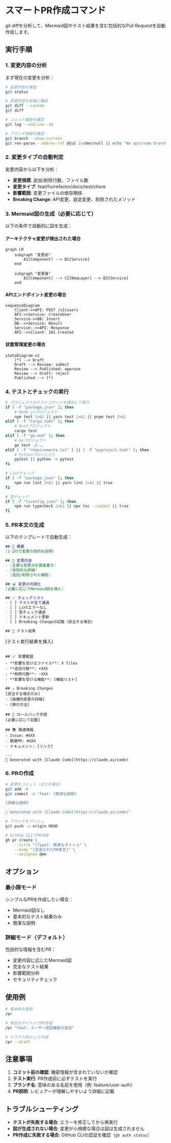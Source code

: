 # スマートPR作成コマンド

git diffを分析して、Mermaid図やテスト結果を含む包括的なPull Requestを自動作成します。

## 実行手順

### 1. 変更内容の分析

まず現在の変更を分析：
```bash
# 変更状態を確認
git status

# 変更内容を詳細に確認
git diff --cached
git diff

# コミット履歴を確認
git log --oneline -10

# ブランチ情報を確認
git branch --show-current
git rev-parse --abbrev-ref @{u} 2>/dev/null || echo "No upstream branch"
```

### 2. 変更タイプの自動判定

変更内容から以下を分析：
- **変更規模**: 追加/削除行数、ファイル数
- **変更タイプ**: feat/fix/refactor/docs/test/chore
- **影響範囲**: 変更ファイルの依存関係
- **Breaking Change**: API変更、設定変更、削除されたメソッド

### 3. Mermaid図の生成（必要に応じて）

以下の条件で自動的に図を生成：

#### アーキテクチャ変更が検出された場合
```mermaid
graph LR
    subgraph "変更前"
        A1[Component] --> B1[Service]
    end
    
    subgraph "変更後"  
        A2[Component] --> C2[NewLayer] --> B2[Service]
    end
```

#### APIエンドポイント変更の場合
```mermaid
sequenceDiagram
    Client->>API: POST /v2/users
    API->>Service: CreateUser
    Service->>DB: Insert
    DB-->>Service: Result
    Service-->>API: Response
    API-->>Client: 201 Created
```

#### 状態管理変更の場合
```mermaid
stateDiagram-v2
    [*] --> Draft
    Draft --> Review: submit
    Review --> Published: approve
    Review --> Draft: reject
    Published --> [*]
```

### 4. テストとチェックの実行

```bash
# プロジェクトのテストコマンドを検出して実行
if [ -f "package.json" ]; then
    # Node.jsプロジェクト
    npm test 2>&1 || yarn test 2>&1 || pnpm test 2>&1
elif [ -f "Cargo.toml" ]; then
    # Rustプロジェクト
    cargo test
elif [ -f "go.mod" ]; then
    # Goプロジェクト
    go test ./...
elif [ -f "requirements.txt" ] || [ -f "pyproject.toml" ]; then
    # Pythonプロジェクト
    pytest || python -m pytest
fi

# Lintチェック
if [ -f "package.json" ]; then
    npm run lint 2>&1 || yarn lint 2>&1 || true
fi

# 型チェック
if [ -f "tsconfig.json" ]; then
    npm run typecheck 2>&1 || npx tsc --noEmit || true
fi
```

### 5. PR本文の生成

以下のテンプレートで自動生成：

```markdown
## 🎯 概要
[1-2行で変更の目的を説明]

## 📝 変更内容
- [主要な変更点を箇条書き]
- [技術的な詳細]
- [追加/削除された機能]

## 📊 変更の可視化
[必要に応じてMermaid図を挿入]

## ✅ チェックリスト
- [ ] テストが全て通過
- [ ] Lintエラーなし
- [ ] 型チェック通過
- [ ] ドキュメント更新
- [ ] Breaking Changeの記載（該当する場合）

## 🧪 テスト結果
```
[テスト実行結果を挿入]
```

## 📈 影響範囲
- **影響を受けるファイル**: X files
- **追加行数**: +XXX
- **削除行数**: -XXX
- **影響を受ける機能**: [機能リスト]

## ⚠️ Breaking Changes
[該当する場合のみ]
- [破壊的変更の詳細]
- [移行方法]

## 🔄 ロールバック手順
[必要に応じて記載]

## 📚 関連情報
- Issue: #XXX
- 関連PR: #XXX
- ドキュメント: [リンク]

---
🤖 Generated with [Claude Code](https://claude.ai/code)
```

### 6. PRの作成

```bash
# 変更をコミット（まだの場合）
git add -A
git commit -m "feat: [簡潔な説明]

[詳細な説明]

🤖 Generated with [Claude Code](https://claude.ai/code)"

# ブランチをプッシュ
git push -u origin HEAD

# GitHub CLIでPR作成
gh pr create \
    --title "[Type]: 簡潔なタイトル" \
    --body "[生成されたPR本文]" \
    --assignee @me
```

## オプション

### 最小限モード
シンプルなPRを作成したい場合：
- Mermaid図なし
- 基本的なテスト結果のみ
- 簡潔な説明

### 詳細モード（デフォルト）
包括的な情報を含むPR：
- 変更内容に応じたMermaid図
- 完全なテスト結果
- 影響範囲分析
- セキュリティチェック

## 使用例

```bash
# 基本的な使用
/pr

# 特定のタイトルでPR作成
/pr "feat: ユーザー認証機能の追加"

# ドラフトPRとして作成
/pr --draft
```

## 注意事項

1. **コミット前の確認**: 機密情報が含まれていないか確認
2. **テスト実行**: PR作成前に必ずテストを実行
3. **ブランチ名**: 意味のある名前を使用（例: feature/user-auth）
4. **PR説明**: レビュアーが理解しやすいよう詳細に記載

## トラブルシューティング

- **テストが失敗する場合**: エラーを修正してから再実行
- **図が生成されない場合**: 変更が小規模な場合は図は生成されません
- **PR作成に失敗する場合**: GitHub CLIの認証を確認（`gh auth status`）